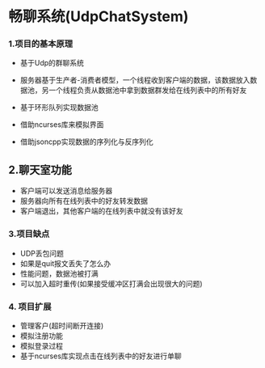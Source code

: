 # 畅聊系统(UdpChatSystem)

###  1.项目的基本原理

* 基于Udp的群聊系统
* 服务器基于生产者-消费者模型，一个线程收到客户端的数据，该数据放入数据池，另一个线程负责从数据池中拿到数据群发给在线列表中的所有好友

* 基于环形队列实现数据池

* 借助ncurses库来模拟界面

* 借助jsoncpp实现数据的序列化与反序列化 

##  2.聊天室功能

* 客户端可以发送消息给服务器
* 服务器向所有在线列表中的好友转发数据
* 客户端退出，其他客户端的在线列表中就没有该好友

###  3.项目缺点

* UDP丢包问题
* 如果是quit报文丢失了怎么办
* 性能问题，数据池被打满
* 可以加入超时重传(如果接受缓冲区打满会出现很大的问题)

### 4. 项目扩展

* 管理客户(超时间断开连接)
* 模拟注册功能
* 模拟登录过程
* 基于ncurses库实现点击在线列表中的好友进行单聊



